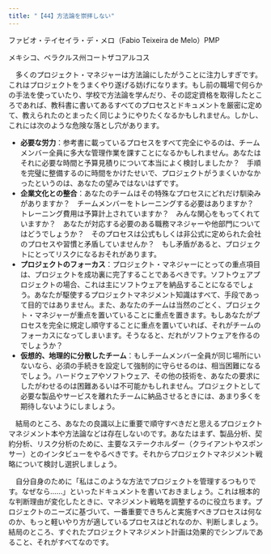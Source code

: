 ```yaml
---
title: "【44】方法論を崇拝しない"
---
```



ファビオ・テイセイラ・デ・メロ（Fabio Teixeira de Melo）PMP



メキシコ、ベラクルス州コートザコアルコス


　多くのプロジェクト・マネジャーは方法論にしたがうことに注力しすぎです。これはプロジェクトをうまくやり遂げる妨げになります。もし前の職場で何らかの手法を使っていたり、学校で方法論を学んだり、その認定資格を取得したところであれば、教科書に書いてあるすべてのプロセスとドキュメントを厳密に定めて、教えられたのとまったく同じようにやりたくなるかもしれません。しかし、これには次のような危険な落とし穴があります。

  - **必要な労力**：参考書に載っているプロセスをすべて完全にやるのは、チームメンバー全員に多大な管理作業を課すことになるかもしれません。あなたはそれに必要な時間と予算見積りについて本当によく検討しましたか？　手順を完璧に整備するのに時間をかけたせいで、プロジェクトがうまくいかなかったというのは、あなたの望みではないはずです。
  - **企業文化との整合**：あなたのチームはその特殊なプロセスにどれだけ馴染みがありますか？　チームメンバーをトレーニングする必要はありますか？　トレーニング費用は予算計上されていますか？　みんな関心をもってくれていますか？　あなたが対応する必要のある職務マネジャーや他部門についてはどうでしょうか？　そのプロセスは公式もしくは非公式に定められた会社のプロセスや習慣と矛盾していませんか？　もし矛盾があると、プロジェクトにとってリスクになるおそれがあります。
  - **プロジェクトのフォーカス**：プロジェクト・マネジャーにとっての重点項目は、プロジェクトを成功裏に完了することであるべきです。ソフトウェアプロジェクトの場合、これは主にソフトウェアを納品することになるでしょう。あなたが駆使するプロジェクトマネジメント知識はすべて、手段であって目的ではありません。また、あなたのチームは当然のごとく、プロジェクト・マネジャーが重点を置いていることに重点を置きます。もしあなたがプロセスを完全に規定し順守することに重点を置いていれば、それがチームのフォーカスになってしまいます。そうなると、だれがソフトウェアを作るのでしょうか？
  - **仮想的、地理的に分散したチーム**：もしチームメンバー全員が同じ場所にいないなら、必須の手続きを設定して強制的に守らせるのは、相当困難になるでしょう。ハードウェアやソフトウェア、その他の技術を、あなたの要求にしたがわせるのは困難あるいは不可能かもしれません。プロジェクトとして必要な製品やサービスを離れたチームに納品させるときには、あまり多くを期待しないようにしましょう。

　結局のところ、あなたの良識以上に重要で順守すべきだと思えるプロジェクトマネジメント本や方法論などは存在しないのです。あなたはまず、製品分析、契約分析、リスク分析のために、主要なステークホルダー（クライアントやスポンサー）とのインタビューをやるべきです。それからプロジェクトマネジメント戦略について検討し選択しましょう。

　自分自身のために「私はこのような方法でプロジェクトを管理するつもりです。なぜなら……」といったドキュメントを書いておきましょう。これは根本的な判断理由が変化したときに、マネジメント戦略を調整するのに役立ちます。プロジェクトのニーズに基づいて、一番重要できちんと実施すべきプロセスは何なのか、もっと軽いやり方が適しているプロセスはどれなのか、判断しましょう。結局のところ、すぐれたプロジェクトマネジメント計画は効果的でシンプルであること、それがすべてなのです。
